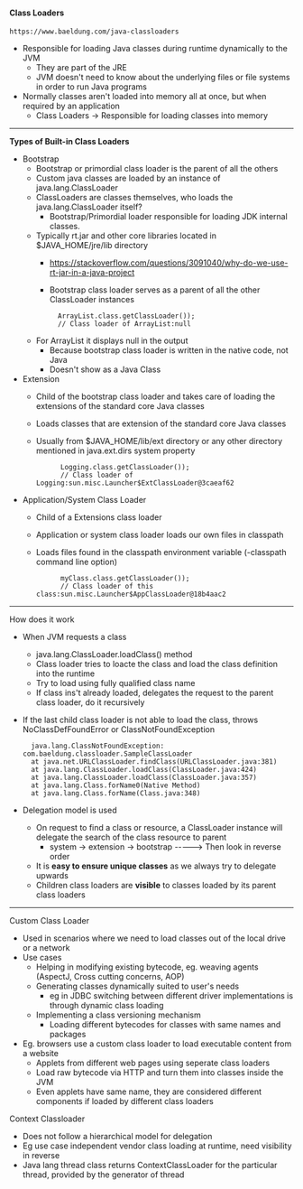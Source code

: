 #### Class Loaders

    https://www.baeldung.com/java-classloaders

- Responsible for loading Java classes during runtime dynamically to the JVM
    - They are part of the JRE
    - JVM doesn't need to know about the underlying files or file systems in order to run Java programs
- Normally classes aren't loaded into memory all at once, but when required by an application
    - Class Loaders -> Responsible for loading classes into memory

---

**Types of Built-in Class Loaders**

- Bootstrap
    - Bootstrap or primordial class loader is the parent of all the others
    - Custom java classes are loaded by an instance of java.lang.ClassLoader
    - ClassLoaders are classes themselves, who loads the java.lang.ClassLoader itself?
        - Bootstrap/Primordial loader responsible for loading JDK internal classes.
    - Typically rt.jar and other core libraries located in $JAVA_HOME/jre/lib directory
        - https://stackoverflow.com/questions/3091040/why-do-we-use-rt-jar-in-a-java-project
        - Bootstrap class loader serves as a parent of all the other ClassLoader instances

                ArrayList.class.getClassLoader());
                // Class loader of ArrayList:null
    - For ArrayList it displays null in the output
        - Because bootstrap class loader is written in the native code, not Java
        - Doesn't show as a Java Class
- Extension
    - Child of the bootstrap class loader and takes care of loading the extensions of the standard core Java classes
    - Loads classes that are extension of the standard core Java classes
    - Usually from $JAVA_HOME/lib/ext directory or any other directory mentioned in java.ext.dirs system property

                Logging.class.getClassLoader());
                // Class loader of Logging:sun.misc.Launcher$ExtClassLoader@3caeaf62
- Application/System Class Loader
    - Child of a Extensions class loader
    - Application or system class loader loads our own files in classpath
    - Loads files found in the classpath environment variable (-classpath command line option)

                myClass.class.getClassLoader());
                // Class loader of this class:sun.misc.Launcher$AppClassLoader@18b4aac2

---

How does it work
- When JVM requests a class
    - java.lang.ClassLoader.loadClass() method
    - Class loader tries to loacte the class and load the class definition into the runtime
    - Try to load using fully qualified class name
    - If class ins't already loaded, delegates the request to the parent class loader, do it recursively
- If the last child class loader is not able to load the class, throws NoClassDefFoundError or ClassNotFoundException

        java.lang.ClassNotFoundException: com.baeldung.classloader.SampleClassLoader    
        at java.net.URLClassLoader.findClass(URLClassLoader.java:381)    
        at java.lang.ClassLoader.loadClass(ClassLoader.java:424)    
        at java.lang.ClassLoader.loadClass(ClassLoader.java:357)    
        at java.lang.Class.forName0(Native Method)    
        at java.lang.Class.forName(Class.java:348)
- Delegation model is used
    - On request to find a class or resource, a ClassLoader instance will delegate the search of the class resource to parent
        - system -> extension -> bootstrap  -----> Then look in reverse order
    - It is **easy to ensure unique classes** as we always try to delegate upwards
    - Children class loaders are **visible** to classes loaded by its parent class loaders

---

Custom Class Loader
- Used in scenarios where we need to load classes out of the local drive or a network
- Use cases
    - Helping in modifying existing bytecode, eg. weaving agents (AspectJ, Cross cutting concerns, AOP)
    - Generating classes dynamically suited to user's needs
        - eg in JDBC switching between different driver implementations is through dynamic class loading
    - Implementing a class versioning mechanism
        - Loading different bytecodes for classes with same names and packages
- Eg. browsers use a custom class loader to load executable content from a website
    - Applets from different web pages using seperate class loaders
    - Load raw bytecode via HTTP and turn them into classes inside the JVM
    - Even applets have same name, they are considered different components if loaded by different class loaders

Context Classloader
- Does not follow a hierarchical model for delegation
- Eg use case independent vendor class loading at runtime, need visibility in reverse
- Java lang thread class returns ContextClassLoader for the particular thread, provided by the generator of thread